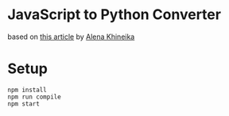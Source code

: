 # JavaScript to Python Converter
based on [this article](https://medium.com/dailyjs/compiler-in-javascript-using-antlr-9ec53fd2780f) by [Alena Khineika](https://alena-khineika.medium.com/?source=post_page-----9ec53fd2780f--------------------------------)

# Setup
```
npm install
npm run compile
npm start
```